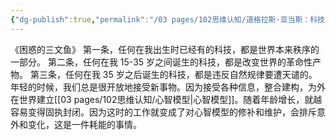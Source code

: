 ```yaml
---
{"dg-publish":true,"permalink":"/03 pages/102思维认知/道格拉斯·亚当斯：科技三定律/","tags":["心理学"],"created":"2024-11-30T21:04:50.645+08:00","updated":"2025-03-02T20:45:46.923+08:00"}
---
```


《困惑的三文鱼》
第一条，任何在我出生时已经有的科技，都是世界本来秩序的一部分。
第二条，任何在我 15-35 岁之间诞生的科技，都是改变世界的革命性产物。
第三条，任何在我 35 岁之后诞生的科技，都是违反自然规律要遭天谴的。
年轻的时候，我们总是很开放地接受新事物。因为接受各种信息，整合建构，为外在世界建立[[03 pages/102思维认知/心智模型\|心智模型]]。随着年龄增长，就越容易变得固执封闭。因为这时的工作就变成了对心智模型的修补和维护，会排斥意外和变化，这是一件耗能的事情。